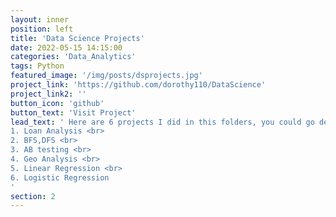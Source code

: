 ```yaml
---
layout: inner
position: left
title: 'Data Science Projects'
date: 2022-05-15 14:15:00
categories: 'Data_Analytics'
tags: Python
featured_image: '/img/posts/dsprojects.jpg'
project_link: 'https://github.com/dorothy110/DataScience'
project_link2: ''
button_icon: 'github'
button_text: 'Visit Project'
lead_text: ' Here are 6 projects I did in this folders, you could go details by clicking it <br>
1. Loan Analysis <br>
2. BFS,DFS <br>
3. AB testing <br>
4. Geo Analysis <br>
5. Linear Regression <br>
6. Logistic Regression 
'
section: 2
---
```

